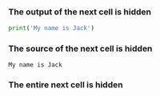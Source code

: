 ### The output of the next cell is hidden


```python
print('My name is Jack')
```

### The source of the next cell is hidden

    My name is Jack


### The entire next cell is hidden
